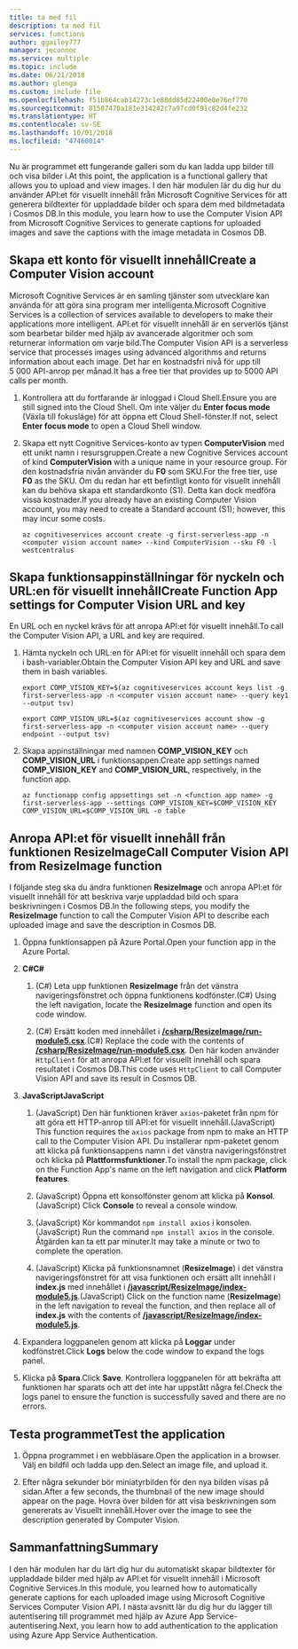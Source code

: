 ```yaml
---
title: ta med fil
description: ta med fil
services: functions
author: ggailey777
manager: jeconnoc
ms.service: multiple
ms.topic: include
ms.date: 06/21/2018
ms.author: glenga
ms.custom: include file
ms.openlocfilehash: f51b864cab14273c1e88dd85d22400e0e76ef770
ms.sourcegitcommit: 81587470a181e314242c7a97cd0f91c82d4fe232
ms.translationtype: HT
ms.contentlocale: sv-SE
ms.lasthandoff: 10/01/2018
ms.locfileid: "47460014"
---
```

<span data-ttu-id="76c66-103">Nu är programmet ett fungerande galleri som du kan ladda upp bilder till och visa bilder i.</span><span class="sxs-lookup"><span data-stu-id="76c66-103">At this point, the application is a functional gallery that allows you to upload and view images.</span></span> <span data-ttu-id="76c66-104">I den här modulen lär du dig hur du använder API:et för visuellt innehåll från Microsoft Cognitive Services för att generera bildtexter för uppladdade bilder och spara dem med bildmetadata i Cosmos DB.</span><span class="sxs-lookup"><span data-stu-id="76c66-104">In this module, you learn how to use the Computer Vision API from Microsoft Cognitive Services to generate captions for uploaded images and save the captions with the image metadata in Cosmos DB.</span></span>

## <a name="create-a-computer-vision-account"></a><span data-ttu-id="76c66-105">Skapa ett konto för visuellt innehåll</span><span class="sxs-lookup"><span data-stu-id="76c66-105">Create a Computer Vision account</span></span>

<span data-ttu-id="76c66-106">Microsoft Cognitive Services är en samling tjänster som utvecklare kan använda för att göra sina program mer intelligenta.</span><span class="sxs-lookup"><span data-stu-id="76c66-106">Microsoft Cognitive Services is a collection of services available to developers to make their applications more intelligent.</span></span> <span data-ttu-id="76c66-107">API:et för visuellt innehåll är en serverlös tjänst som bearbetar bilder med hjälp av avancerade algoritmer och som returnerar information om varje bild.</span><span class="sxs-lookup"><span data-stu-id="76c66-107">The Computer Vision API is a serverless service that processes images using advanced algorithms and returns information about each image.</span></span> <span data-ttu-id="76c66-108">Det har en kostnadsfri nivå för upp till 5 000 API-anrop per månad.</span><span class="sxs-lookup"><span data-stu-id="76c66-108">It has a free tier that provides up to 5000 API calls per month.</span></span>

1. <span data-ttu-id="76c66-109">Kontrollera att du fortfarande är inloggad i Cloud Shell.</span><span class="sxs-lookup"><span data-stu-id="76c66-109">Ensure you are still signed into the Cloud Shell.</span></span> <span data-ttu-id="76c66-110">Om inte väljer du **Enter focus mode** (Växla till fokusläge) för att öppna ett Cloud Shell-fönster.</span><span class="sxs-lookup"><span data-stu-id="76c66-110">If not, select **Enter focus mode** to open a Cloud Shell window.</span></span> 

1. <span data-ttu-id="76c66-111">Skapa ett nytt Cognitive Services-konto av typen **ComputerVision** med ett unikt namn i resursgruppen.</span><span class="sxs-lookup"><span data-stu-id="76c66-111">Create a new Cognitive Services account of kind **ComputerVision** with a unique name in your resource group.</span></span> <span data-ttu-id="76c66-112">För den kostnadsfria nivån använder du **F0** som SKU.</span><span class="sxs-lookup"><span data-stu-id="76c66-112">For the free tier, use **F0** as the SKU.</span></span> <span data-ttu-id="76c66-113">Om du redan har ett befintligt konto för visuellt innehåll kan du behöva skapa ett standardkonto (S1). Detta kan dock medföra vissa kostnader.</span><span class="sxs-lookup"><span data-stu-id="76c66-113">If you already have an existing Computer Vision account, you may need to create a Standard account (S1); however, this may incur some costs.</span></span>

    ```azurecli
    az cognitiveservices account create -g first-serverless-app -n <computer vision account name> --kind ComputerVision --sku F0 -l westcentralus
    ```


## <a name="create-function-app-settings-for-computer-vision-url-and-key"></a><span data-ttu-id="76c66-114">Skapa funktionsappinställningar för nyckeln och URL:en för visuellt innehåll</span><span class="sxs-lookup"><span data-stu-id="76c66-114">Create Function App settings for Computer Vision URL and key</span></span>

<span data-ttu-id="76c66-115">En URL och en nyckel krävs för att anropa API:et för visuellt innehåll.</span><span class="sxs-lookup"><span data-stu-id="76c66-115">To call the Computer Vision API, a URL and key are required.</span></span>

1. <span data-ttu-id="76c66-116">Hämta nyckeln och URL:en för API:et för visuellt innehåll och spara dem i bash-variabler.</span><span class="sxs-lookup"><span data-stu-id="76c66-116">Obtain the Computer Vision API key and URL and save them in bash variables.</span></span>

    ```azurecli
    export COMP_VISION_KEY=$(az cognitiveservices account keys list -g first-serverless-app -n <computer vision account name> --query key1 --output tsv)
    ```
    ```azurecli
    export COMP_VISION_URL=$(az cognitiveservices account show -g first-serverless-app -n <computer vision account name> --query endpoint --output tsv)
    ```

1. <span data-ttu-id="76c66-117">Skapa appinställningar med namnen **COMP_VISION_KEY** och **COMP_VISION_URL** i funktionsappen.</span><span class="sxs-lookup"><span data-stu-id="76c66-117">Create app settings named **COMP_VISION_KEY** and **COMP_VISION_URL**, respectively, in the function app.</span></span>

    ```azurecli
    az functionapp config appsettings set -n <function app name> -g first-serverless-app --settings COMP_VISION_KEY=$COMP_VISION_KEY COMP_VISION_URL=$COMP_VISION_URL -o table
    ```


## <a name="call-computer-vision-api-from-resizeimage-function"></a><span data-ttu-id="76c66-118">Anropa API:et för visuellt innehåll från funktionen ResizeImage</span><span class="sxs-lookup"><span data-stu-id="76c66-118">Call Computer Vision API from ResizeImage function</span></span>

<span data-ttu-id="76c66-119">I följande steg ska du ändra funktionen **ResizeImage** och anropa API:et för visuellt innehåll för att beskriva varje uppladdad bild och spara beskrivningen i Cosmos DB.</span><span class="sxs-lookup"><span data-stu-id="76c66-119">In the following steps, you modify the **ResizeImage** function to call the Computer Vision API to describe each uploaded image and save the description in Cosmos DB.</span></span>

1. <span data-ttu-id="76c66-120">Öppna funktionsappen på Azure Portal.</span><span class="sxs-lookup"><span data-stu-id="76c66-120">Open your function app in the Azure Portal.</span></span>

1. <span data-ttu-id="76c66-121">**C#**</span><span class="sxs-lookup"><span data-stu-id="76c66-121">**C#**</span></span>

    1. <span data-ttu-id="76c66-122">(C#) Leta upp funktionen **ResizeImage** från det vänstra navigeringsfönstret och öppna funktionens kodfönster.</span><span class="sxs-lookup"><span data-stu-id="76c66-122">(C#) Using the left navigation, locate the **ResizeImage** function and open its code window.</span></span>

    1. <span data-ttu-id="76c66-123">(C#) Ersätt koden med innehållet i [**/csharp/ResizeImage/run-module5.csx**](https://raw.githubusercontent.com/Azure-Samples/functions-first-serverless-web-application/master/csharp/ResizeImage/run-module5.csx).</span><span class="sxs-lookup"><span data-stu-id="76c66-123">(C#) Replace the code with the contents of [**/csharp/ResizeImage/run-module5.csx**](https://raw.githubusercontent.com/Azure-Samples/functions-first-serverless-web-application/master/csharp/ResizeImage/run-module5.csx).</span></span> <span data-ttu-id="76c66-124">Den här koden använder `HttpClient` för att anropa API:et för visuellt innehåll och spara resultatet i Cosmos DB.</span><span class="sxs-lookup"><span data-stu-id="76c66-124">This code uses `HttpClient` to call Computer Vision API and save its result in Cosmos DB.</span></span>

1. <span data-ttu-id="76c66-125">**JavaScript**</span><span class="sxs-lookup"><span data-stu-id="76c66-125">**JavaScript**</span></span>

    1. <span data-ttu-id="76c66-126">(JavaScript) Den här funktionen kräver `axios`-paketet från npm för att göra ett HTTP-anrop till API:et för visuellt innehåll.</span><span class="sxs-lookup"><span data-stu-id="76c66-126">(JavaScript) This function requires the `axios` package from npm to make an HTTP call to the Computer Vision API.</span></span> <span data-ttu-id="76c66-127">Du installerar npm-paketet genom att klicka på funktionsappens namn i det vänstra navigeringsfönstret och klicka på **Plattformsfunktioner**.</span><span class="sxs-lookup"><span data-stu-id="76c66-127">To install the npm package, click on the Function App's name on the left navigation and click **Platform features**.</span></span>

    1. <span data-ttu-id="76c66-128">(JavaScript) Öppna ett konsolfönster genom att klicka på **Konsol**.</span><span class="sxs-lookup"><span data-stu-id="76c66-128">(JavaScript) Click **Console** to reveal a console window.</span></span>

    1. <span data-ttu-id="76c66-129">(JavaScript) Kör kommandot `npm install axios` i konsolen.</span><span class="sxs-lookup"><span data-stu-id="76c66-129">(JavaScript) Run the command `npm install axios` in the console.</span></span> <span data-ttu-id="76c66-130">Åtgärden kan ta ett par minuter.</span><span class="sxs-lookup"><span data-stu-id="76c66-130">It may take a minute or two to complete the operation.</span></span>

    1. <span data-ttu-id="76c66-131">(JavaScript) Klicka på funktionsnamnet (**ResizeImage**) i det vänstra navigeringsfönstret för att visa funktionen och ersätt allt innehåll i **index.js** med innehållet i [**/javascript/ResizeImage/index-module5.js**](https://raw.githubusercontent.com/Azure-Samples/functions-first-serverless-web-application/master/javascript/ResizeImage/index-module5.js).</span><span class="sxs-lookup"><span data-stu-id="76c66-131">(JavaScript) Click on the function name (**ResizeImage**) in the left navigation to reveal the function, and then replace all of **index.js** with the contents of [**/javascript/ResizeImage/index-module5.js**](https://raw.githubusercontent.com/Azure-Samples/functions-first-serverless-web-application/master/javascript/ResizeImage/index-module5.js).</span></span>

1. <span data-ttu-id="76c66-132">Expandera loggpanelen genom att klicka på **Loggar** under kodfönstret.</span><span class="sxs-lookup"><span data-stu-id="76c66-132">Click **Logs** below the code window to expand the logs panel.</span></span>

1. <span data-ttu-id="76c66-133">Klicka på **Spara**.</span><span class="sxs-lookup"><span data-stu-id="76c66-133">Click **Save**.</span></span> <span data-ttu-id="76c66-134">Kontrollera loggpanelen för att bekräfta att funktionen har sparats och att det inte har uppstått några fel.</span><span class="sxs-lookup"><span data-stu-id="76c66-134">Check the logs panel to ensure the function is successfully saved and there are no errors.</span></span>


## <a name="test-the-application"></a><span data-ttu-id="76c66-135">Testa programmet</span><span class="sxs-lookup"><span data-stu-id="76c66-135">Test the application</span></span>

1. <span data-ttu-id="76c66-136">Öppna programmet i en webbläsare.</span><span class="sxs-lookup"><span data-stu-id="76c66-136">Open the application in a browser.</span></span> <span data-ttu-id="76c66-137">Välj en bildfil och ladda upp den.</span><span class="sxs-lookup"><span data-stu-id="76c66-137">Select an image file, and upload it.</span></span>

1. <span data-ttu-id="76c66-138">Efter några sekunder bör miniatyrbilden för den nya bilden visas på sidan.</span><span class="sxs-lookup"><span data-stu-id="76c66-138">After a few seconds, the thumbnail of the new image should appear on the page.</span></span> <span data-ttu-id="76c66-139">Hovra över bilden för att visa beskrivningen som genererats av Visuellt innehåll.</span><span class="sxs-lookup"><span data-stu-id="76c66-139">Hover over the image to see the description generated by Computer Vision.</span></span>


## <a name="summary"></a><span data-ttu-id="76c66-140">Sammanfattning</span><span class="sxs-lookup"><span data-stu-id="76c66-140">Summary</span></span>

<span data-ttu-id="76c66-141">I den här modulen har du lärt dig hur du automatiskt skapar bildtexter för uppladdade bilder med hjälp av API:et för visuellt innehåll i Microsoft Cognitive Services.</span><span class="sxs-lookup"><span data-stu-id="76c66-141">In this module, you learned how to automatically generate captions for each uploaded image using Microsoft Cognitive Services Computer Vision API.</span></span> <span data-ttu-id="76c66-142">I nästa avsnitt lär du dig hur du lägger till autentisering till programmet med hjälp av Azure App Service-autentisering.</span><span class="sxs-lookup"><span data-stu-id="76c66-142">Next, you learn how to add authentication to the application using Azure App Service Authentication.</span></span>
